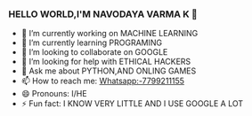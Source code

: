 ### HELLO WORLD,I'M NAVODAYA VARMA K 👋

- 🔭 I’m currently working on MACHINE LEARNING
- 🌱 I’m currently learning PROGRAMING
- 👯 I’m looking to collaborate on GOOGLE
- 🤔 I’m looking for help with ETHICAL HACKERS
- 💬 Ask me about PYTHON,AND ONLING GAMES
- 📫 How to reach me: <Whatsapp:-7799211155>
- 😄 Pronouns: I/HE
- ⚡ Fun fact: I KNOW VERY LITTLE AND I USE GOOGLE A LOT

